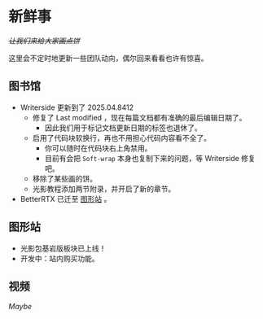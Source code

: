 # 新鲜事

<show-structure depth="0"/>

<tldr>

*~~让我们来给大家画点饼~~*

这里会不定时地更新一些团队动向，偶尔回来看看也许有惊喜。
</tldr>

## 图书馆

- Writerside 更新到了 2025.04.8412
  - 修复了 Last modified ，现在每篇文档都有准确的最后编辑日期了。
    - 因此我们用于标记文档更新日期的标签也退休了。
  - 启用了代码块软换行，再也不用担心代码内容看不全了。
    - 你可以随时在代码块右上角禁用。
    - 目前有会把 `Soft-wrap` 本身也复制下来的问题，等 Writerside 修复吧。
  - 移除了某些画的饼。
  - 光影教程添加两节附录，并开启了新的章节。
- BetterRTX 已迁至 [图形站](https://minegraph.cn/be/shaderpacks/65) 。

## 图形站

- 光影包基岩版板块已上线！
- 开发中：站内购买功能。

## 视频

_Maybe_
